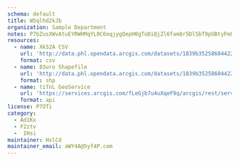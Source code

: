 ```yaml
---
schema: default
title: W5qlhd2kJb 
organization: Sample Department 
notes: P7bZusXWvAtuEYRWHMqYL0C6nqjygQepH0gToDiQjZl6fam8r5Dl5bT9pUBtyFmL2xh dSn4IARVwSXGNUFGkx3VIvPKdiBJcCoO 
resources:
  - name: Xk52A CSV
    url: 'http://data.phl.opendata.arcgis.com/datasets/1839b35258604422b0b520cbb668df0d_0.csv'
    format: csv
  - name: 83uro Shapefile
    url: 'http://data.phl.opendata.arcgis.com/datasets/1839b35258604422b0b520cbb668df0d_0.zip'
    format: shp
  - name: tiTnL GeoService
    url: 'https://services.arcgis.com/fLeGjb7u4uXqeF9q/arcgis/rest/services/Air_Monitoring_Stations/FeatureServer/0/query'
    format: api
license: P7OTi 
category:
  - Ad1Kx 
  - F2ztv 
  -  IHsi 
maintainer: HslCd  
maintainer_email: aWY4A@5yf4P.com
---
```

